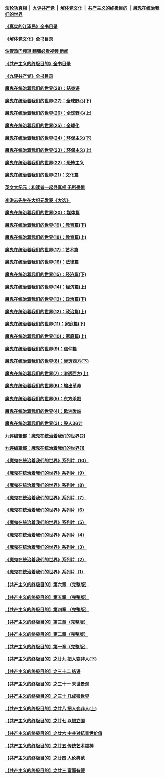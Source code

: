 ####  [法轮功真相](../../../../basic/blob/master/README.md?t=08051231) &nbsp;|&nbsp; [九评共产党](../../../../9ping.md/blob/master/README.md?t=08051231) &nbsp;|&nbsp; [解体党文化](../../../../jtdwh.md/blob/master/README.md?t=08051231)  &nbsp;|&nbsp; [共产主义的终极目的](../../../../gczydzjmd.md/blob/master/README.md?t=08051231) &nbsp;|&nbsp; [魔鬼在统治我们的世界](../../../../mgztzwmdsj.md/blob/master/README.md?t=08051231) 

#### [《真实的江泽民》全书目录](../pages/nsc422/n13721399.md?t=08051231) 

#### [《解体党文化》全书目录](../pages/nsc422/n13721157.md?t=08051231) 

#### [油管热门频道 翻墙必看视频 新闻](http://45.76.130.85:81/youtube.html?08051231)

#### [《共产主义的终极目的》全书目录](../pages/nsc422/n13721048.md?t=08051231) 

#### [《九评共产党》全书目录](../pages/nsc422/n13708085.md?t=08051231) 

#### [魔鬼在统治着我们的世界(28)：结束语](../pages/nsc422/n10936246.md?t=08051231) 

#### [魔鬼在统治着我们的世界(27)：全球野心(下)](../pages/nsc422/n10928319.md?t=08051231) 

#### [魔鬼在统治着我们的世界(26)：全球野心(上)](../pages/nsc422/n10900318.md?t=08051231) 

#### [魔鬼在统治着我们的世界(25)：全球化](../pages/nsc422/n10788205.md?t=08051231) 

#### [魔鬼在统治着我们的世界(24)：环保主义(下)](../pages/nsc422/n10695307.md?t=08051231) 

#### [魔鬼在统治着我们的世界(23)：环保主义(上)](../pages/nsc422/n10688613.md?t=08051231) 

#### [魔鬼在统治着我们的世界(22)：恐怖主义](../pages/nsc422/n10614727.md?t=08051231) 

#### [魔鬼在统治着我们的世界(21)：文化篇](../pages/nsc422/n10597706.md?t=08051231) 

#### [英文大纪元：和读者一起寻真相 无所畏惧](../pages/nsc422/n12542027.md?t=08051231) 

#### [李洪志先生在大纪元发表《大选》](../pages/nsc422/n12534746.md?t=08051231) 

#### [魔鬼在统治着我们的世界(20)：媒体篇](../pages/nsc422/n10586579.md?t=08051231) 

#### [魔鬼在统治着我们的世界(19)：教育篇(下)](../pages/nsc422/n10564808.md?t=08051231) 

#### [魔鬼在统治着我们的世界(18)：教育篇(上)](../pages/nsc422/n10526970.md?t=08051231) 

#### [魔鬼在统治着我们的世界(17)：艺术篇](../pages/nsc422/n10499093.md?t=08051231) 

#### [魔鬼在统治着我们的世界(16)：法律篇](../pages/nsc422/n10485969.md?t=08051231) 

#### [魔鬼在统治着我们的世界(15)：经济篇(下)](../pages/nsc422/n10469975.md?t=08051231) 

#### [魔鬼在统治着我们的世界(14)：经济篇(上)](../pages/nsc422/n10457370.md?t=08051231) 

#### [魔鬼在统治着我们的世界(13)：政治篇(下)](../pages/nsc422/n10448270.md?t=08051231) 

#### [魔鬼在统治着我们的世界(12)：政治篇(上)](../pages/nsc422/n10444576.md?t=08051231) 

#### [魔鬼在统治着我们的世界(11)：家庭篇(下)](../pages/nsc422/n10440961.md?t=08051231) 

#### [魔鬼在统治着我们的世界(10)：家庭篇(上)](../pages/nsc422/n10435448.md?t=08051231) 

#### [魔鬼在统治着我们的世界(9)：信仰篇](../pages/nsc422/n10432159.md?t=08051231) 

#### [魔鬼在统治着我们的世界(8)：渗透西方(下)](../pages/nsc422/n10429603.md?t=08051231) 

#### [魔鬼在统治着我们的世界(7)：渗透西方(上)](../pages/nsc422/n10426013.md?t=08051231) 

#### [魔鬼在统治着我们的世界(6)：输出革命](../pages/nsc422/n10421536.md?t=08051231) 

#### [魔鬼在统治着我们的世界(5)：东方杀戮](../pages/nsc422/n10417707.md?t=08051231) 

#### [魔鬼在统治着我们的世界(4)：欧洲发端](../pages/nsc422/n10414890.md?t=08051231) 

#### [魔鬼在统治着我们的世界(3)：毁人36计](../pages/nsc422/n10411583.md?t=08051231) 

#### [九评编辑部：魔鬼在统治着我们的世界(2)](../pages/nsc422/n10410036.md?t=08051231) 

#### [九评编辑部：魔鬼在统治着我们的世界(1)](../pages/nsc422/n10406825.md?t=08051231) 

#### [《魔鬼在统治着我们的世界》系列片（10）](../pages/nsc422/n12292670.md?t=08051231) 

#### [《魔鬼在统治着我们的世界》系列片（9）](../pages/nsc422/n12290859.md?t=08051231) 

#### [《魔鬼在统治着我们的世界》系列片（8）](../pages/nsc422/n12287445.md?t=08051231) 

#### [《魔鬼在统治着我们的世界》系列片（7）](../pages/nsc422/n12283425.md?t=08051231) 

#### [《魔鬼在统治着我们的世界》系列片（6）](../pages/nsc422/n12282314.md?t=08051231) 

#### [《魔鬼在统治着我们的世界》系列片（5）](../pages/nsc422/n12281419.md?t=08051231) 

#### [《魔鬼在统治着我们的世界》系列片（4）](../pages/nsc422/n12274024.md?t=08051231) 

#### [《魔鬼在统治着我们的世界》系列片（3）](../pages/nsc422/n12271322.md?t=08051231) 

#### [《魔鬼在统治着我们的世界》系列片（2）](../pages/nsc422/n12269049.md?t=08051231) 

#### [《魔鬼在统治着我们的世界》系列片（1）](../pages/nsc422/n12267575.md?t=08051231) 

#### [【共产主义的终极目的】第六章 （完整版）](../pages/nsc422/n11428913.md?t=08051231) 

#### [【共产主义的终极目的】第五章 （完整版）](../pages/nsc422/n11428912.md?t=08051231) 

#### [【共产主义的终极目的】第四章 （完整版）](../pages/nsc422/n11428907.md?t=08051231) 

#### [【共产主义的终极目的】第三章（完整版）](../pages/nsc422/n11428848.md?t=08051231) 

#### [【共产主义的终极目的】第二章（完整版）](../pages/nsc422/n11428831.md?t=08051231) 

#### [【共产主义的终极目的】第一章（完整版）](../pages/nsc422/n11417651.md?t=08051231) 

#### [【共产主义的终极目的】之廿九 把人变非人(下)](../pages/nsc422/n11344140.md?t=08051231) 

#### [【共产主义的终极目的】之三十二 结语](../pages/nsc422/n11360535.md?t=08051231) 

#### [【共产主义的终极目的】之三十一 末世景观](../pages/nsc422/n11351129.md?t=08051231) 

#### [【共产主义的终极目的】之三十 几成狼世界](../pages/nsc422/n11348280.md?t=08051231) 

#### [【共产主义的终极目的】之廿八 把人变非人(上)](../pages/nsc422/n11340492.md?t=08051231) 

#### [【共产主义的终极目的】之廿七 以恨立国](../pages/nsc422/n11336944.md?t=08051231) 

#### [【共产主义的终极目的】之廿六 中共对抗普世价值](../pages/nsc422/n11324785.md?t=08051231) 

#### [【共产主义的终极目的】之廿五 传统艺术颂神](../pages/nsc422/n11296396.md?t=08051231) 

#### [【共产主义的终极目的】之廿四 人伦典范](../pages/nsc422/n11296397.md?t=08051231) 

#### [【共产主义的终极目的】之廿三 富而有德](../pages/nsc422/n11283598.md?t=08051231) 

<img src='http://gfw-breaker.win/goodnews/indexes/nsc422.md' width='0px' height='0px'/>
